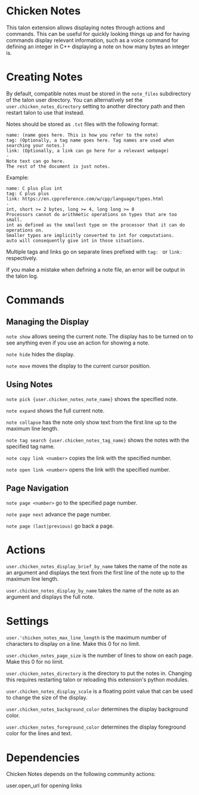 # Chicken Notes
This talon extension allows displaying notes through actions and commands. This can be useful for quickly looking things up and for having commands display relevant information, such as a voice command for defining an integer in C++ displaying a note on how many bytes an integer is. 

# Creating Notes
By default, compatible notes must be stored in the `note_files` subdirectory of the talon user directory. You can alternatively set the `user.chicken_notes_directory` setting to another directory path and then restart talon to use that instead. 

Notes should be stored as `.txt` files with the following format:

```
name: (name goes here. This is how you refer to the note)
tag: (Optionally, a tag name goes here. Tag names are used when searching your notes.)
link: (Optionally, a link can go here for a relevant webpage)
-
Note text can go here.
The rest of the document is just notes. 
```

Example:
```
name: C plus plus int
tag: C plus plus
link: https://en.cppreference.com/w/cpp/language/types.html
-
int, short >= 2 bytes, long >= 4, long long >= 8
Processors cannot do arithmetic operations on types that are too small.
int as defined as the smallest type on the processor that it can do operations on.
Smaller types are implicitly converted to int for computations.
auto will consequently give int in those situations. 
```

Multiple tags and links go on separate lines prefixed with `tag: ` or `link: ` respectively.

If you make a mistake when defining a note file, an error will be output in the talon log. 

# Commands
## Managing the Display

`note show` allows seeing the current note. The display has to be turned on to see anything even if you use an action for showing a note.

`note hide` hides the display.

`note move` moves the display to the current cursor position.

## Using Notes

`note pick {user.chicken_notes_note_name}` shows the specified note.

`note expand` shows the full current note.

`note collapse` has the note only show text from the first line up to the maximum line length. 

`note tag search {user.chicken_notes_tag_name}` shows the notes with the specified tag name. 

`note copy link <number>` copies the link with the specified number.

`note open link <number>` opens the link with the specified number.

## Page Navigation

`note page <number>` go to the specified page number.

`note page next` advance the page number.

`note page (last|previous)` go back a page.

# Actions
`user.chicken_notes_display_brief_by_name` takes the name of the note as an argument and displays the text from the first line of the note up to the maximum line length.

`user.chicken_notes_display_by_name` takes the name of the note as an argument and displays the full note.

# Settings
`user.'chicken_notes_max_line_length` is the maximum number of characters to display on a line. Make this 0 for no limit.

`user.chicken_notes_page_size` is the number of lines to show on each page. Make this 0 for no limit.

`user.chicken_notes_directory` is the directory to put the notes in. Changing this requires restarting talon or reloading this extension's python modules.

`user.chicken_notes_display_scale` is a floating point value that can be used to change the size of the display.

`user.chicken_notes_background_color` determines the display background color.

`user.chicken_notes_foreground_color` determines the display foreground color for the lines and text. 

# Dependencies
Chicken Notes depends on the following community actions:

user.open_url for opening links

